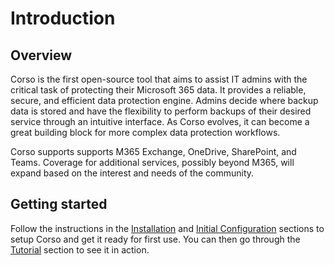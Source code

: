 # Introduction

## Overview

Corso is the first open-source tool that aims to assist IT admins with the critical task of protecting their
Microsoft 365 data. It provides a reliable, secure, and efficient data protection engine. Admins decide where backup
data is stored and have the flexibility to perform backups of their desired service through an intuitive interface.
As Corso evolves, it can become a great building block for more complex data protection workflows.

Corso supports supports M365 Exchange, OneDrive, SharePoint, and Teams. Coverage for additional services, possibly 
beyond M365, will expand based on the interest and needs of the community.

## Getting started

Follow the instructions in the [Installation](/install) and [Initial Configuration](/configuration) sections to setup
Corso and get it ready for first use. You can then go through the [Tutorial](/tutorial) section to see it in action.
